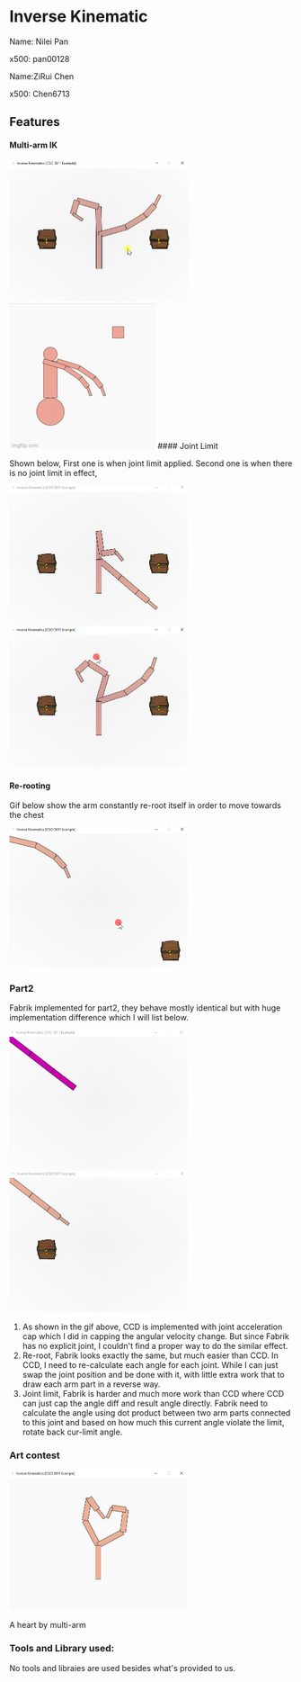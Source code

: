 # Inverse Kinematic

Name: Nilei Pan

x500: pan00128

Name:ZiRui Chen

x500: Chen6713

## Features

#### Multi-arm IK

<img src=".\multiarm.gif" alt="multiarm" style="zoom:50%;" />
<img src=".\wheelChairMan.gif" alt="wheelChair" style="zoom:100%;" />
#### Joint Limit

Shown below,  First one is when joint limit applied. Second one is when there is no joint limit in effect,

<img src=".\withlimit.gif" alt="withlimit" style="zoom:50%;" />

<img src=".\nolimit.gif" alt="nolimit" style="zoom:50%;" />

#### Re-rooting

Gif below show the arm constantly re-root itself in order to move towards the chest

<img src=".\reroot.gif" alt="reroot" style="zoom:50%;" />

### Part2

Fabrik implemented for part2, they behave mostly identical but with huge implementation difference which  I will list below.

<img src=".\fabrik.gif" alt="fabrik" style="zoom:50%;" /><img src=".\ccd.gif" alt="ccd" style="zoom:50%;" />

1. As shown in the gif above, CCD is implemented with joint acceleration cap which I did in capping the angular velocity change. But since Fabrik has no explicit joint, I couldn't find a proper way to do the similar effect.
2. Re-root, Fabrik looks exactly the same, but much easier than CCD. In CCD, I need to re-calculate each angle for each joint. While I can just swap the joint position and be done with it, with little extra work that to draw each arm part in a reverse way.
3. Joint limit, Fabrik is harder and much more work than CCD where CCD can just cap the angle diff and result angle directly. Fabrik need to calculate the angle using dot product between two arm parts connected to this joint and based on how much this current angle violate the limit, rotate back cur-limit angle.



### Art contest

<img src=".\art.PNG" alt="art" style="zoom:50%;" />

A heart by multi-arm

### Tools and Library used:
No tools and libraies are used besides what's provided to us.
